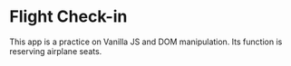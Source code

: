 # Flight Check-in
This app is a practice on Vanilla JS and DOM manipulation. Its function is reserving airplane seats.
